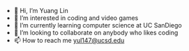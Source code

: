 - 👋 Hi, I’m Yuang Lin
- 👀 I’m interested in coding and video games
- 🌱 I’m currently learning computer science at UC SanDiego
- 💞️ I’m looking to collaborate on anybody who likes coding
- 📫 How to reach me yul147@ucsd.edu

<!---
yuang-lin/yuang-lin is a ✨ special ✨ repository because its `README.md` (this file) appears on your GitHub profile.
You can click the Preview link to take a look at your changes.
--->
